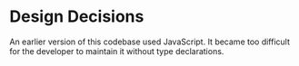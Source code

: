 # Design Decisions

An earlier version of this codebase used JavaScript. It became too difficult for
the developer to maintain it without type declarations.
